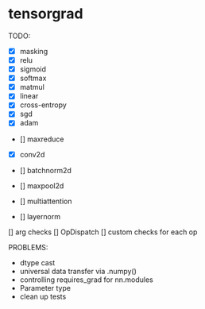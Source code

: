 # tensorgrad
TODO:
- [x] masking
- [x] relu
- [x] sigmoid
- [x] softmax
- [x] matmul
- [x] linear
- [x] cross-entropy
- [x] sgd
- [x] adam

- [] maxreduce
- [x] conv2d
- [] batchnorm2d
- [] maxpool2d

- [] multiattention
- [] layernorm

[] arg checks
    [] OpDispatch
    [] custom checks for each op

PROBLEMS:
- dtype cast
- universal data transfer via .numpy()
- controlling requires_grad for nn.modules
- Parameter type
- clean up tests
